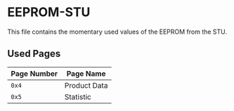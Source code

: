# EEPROM-STU

This file contains the momentary used values of the EEPROM from the STU.

## Used Pages

| Page Number | Page Name    |
| ----------- | ------------ |
| `0x4`       | Product Data |
| `0x5`       | Statistic    |
